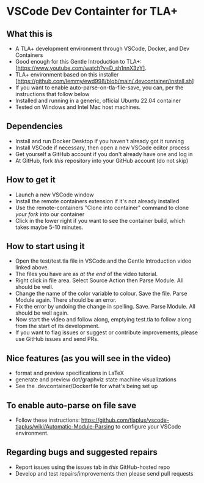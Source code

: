 # VSCode Dev Containter for TLA+  

## What this is

- A TLA+ development environment through VSCode, Docker, and Dev Containers
- Good enough for this Gentle Introduction to TLA+: [https://www.youtube.com/watch?v=D_sh1nnX3zY]. 
- TLA+ environment based on this installer [https://github.com/lemmy/ewd998/blob/main/.devcontainer/install.sh]
- If you want to enable auto-parse-on-tla-file-save, you can, per the instructions that follow below
- Installed and running in a generic, official Ubuntu 22.04 container
- Tested on Windows and Intel Mac host machines.


## Dependencies

- Install and run Docker Desktop if you haven't already got it running
- Install VSCode if necessary, then open a new VSCode editor process
- Get yourself a GitHub account if you don't already have one and log in
- At GitHub, fork *this* repository into your GitHub account (do not skip)

## How to get it

- Launch a new VSCode window
- Install the remote containers extension if it's not already installed
- Use the remote-containers "Clone into container" command to clone *your fork* into our container
- Click in the lower right if you want to see the container build, which takes maybe 5-10 minutes.

## How to start using it
- Open the test/test.tla file in VSCode and the Gentle Introduction video linked above.
- The files you have are as *at the end* of the video tutorial.
- Right click in file area. Select Source Action then Parse Module. All should be well.
- Change the name of the color variable to colour. Save the file. Parse Module again. There should be an error.
- Fix the error by undoing the change in spelling. Save. Parse Module. All should be well again.
- Now start the video and follow along, emptying test.tla to follow along from the start of its development. 
- If you want to flag issues or suggest or contribute improvements, please use GitHub issues and send PRs. 

## Nice features (as you will see in the video)

- format and preview specifications in LaTeX
- generate and preview dot/graphviz state machine visualizations
- See the .devcontainer/Dockerfile for what's being set up

## To enable auto-parse on file save

- Follow these instructions: <https://github.com/tlaplus/vscode-tlaplus/wiki/Automatic-Module-Parsing> to configure your VSCode environment.

## Regarding bugs and suggested repairs

- Report issues using the issues tab in *this* GitHub-hosted repo
- Develop and test repairs/improvements then please send pull requests
